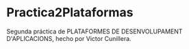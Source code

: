 # Practica2Plataformas
Segunda práctica de PLATAFORMES DE DESENVOLUPAMENT D'APLICACIONS, hecho por Victor Cunillera.
